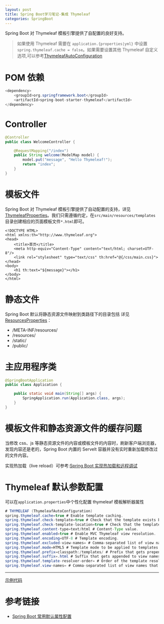 ```yaml
---
layout: post
title: Spring Boot学习笔记-集成 Thymeleaf
categories: SpringBoot
---
```


Spring Boot 对 Thymeleaf 模板引擎提供了自配置的良好支持。

> 如果使用 Thymeleaf 需要在 `application.{properties|yml}` 中设置 `spring.thymeleaf.cache = false`。如果需要设置其他 Thymeleaf 自定义选项,可以参考[ThymeleafAutoConfiguration](https://github.com/spring-projects/spring-boot/blob/master/spring-boot-project/spring-boot-autoconfigure/src/main/java/org/springframework/boot/autoconfigure/thymeleaf/ThymeleafAutoConfiguration.java)

# POM 依赖

```java
<dependency>
    <groupId>org.springframework.boot</groupId>
    <artifactId>spring-boot-starter-thymeleaf</artifactId>
</dependency>
```

# Controller

```java
@Controller
public class WelcomeController {

    @RequestMapping("/index")
    public String welcome(ModelMap model) {
        model.put("message", "Hello Thymeleaf!");
        return "index";
    }
}
```

# 模板文件

Spring Boot 对 Thymeleaf 模板引擎提供了自动配置的支持，详见 [ThymeleafProperties](https://github.com/spring-projects/spring-boot/blob/master/spring-boot-project/spring-boot-autoconfigure/src/main/java/org/springframework/boot/autoconfigure/thymeleaf/ThymeleafProperties.java#L41)。我们只需遵循约定，在`src/main/resources/templates`目录创建相应的页面模板文件`*.html`即可。

```html5
<!DOCTYPE HTML>
<html xmlns:th="http://www.thymeleaf.org">
<head>
    <title>首页</title>
    <meta http-equiv="Content-Type" content="text/html; charset=UTF-8"/>
    <link rel="stylesheet" type="text/css" th:href="@{/css/main.css}">
</head>
<body>
    <h1 th:text="${message}"></h1>
</body>
</html>
```

# 静态文件

Spring Boot 默认将静态资源文件映射到类路径下的目录包括 详见 [ResourcesProperties](https://github.com/spring-projects/spring-boot/blob/master/spring-boot-project/spring-boot-autoconfigure/src/main/java/org/springframework/boot/autoconfigure/web/ResourceProperties.java#L41)：

- /META-INF/resources/
- /resources/
- /static/
- /public/

# 主应用程序类

```java
@SpringBootApplication
public class Application {

    public static void main(String[] args) {
        SpringApplication.run(Application.class, args);
    }
}
```

# 模板文件和静态资源文件的缓存问题

当修改 css、js 等静态资源文件的内容或模板文件的内容时，刷新客户端浏览器，发现内容还是老的，Spring Boot 内置的 Servelt 容器并没有实时重新加载修改过的文件内容。

实现热加载（live reload）可参考:[Spring Boot 实现热加载和远程调试](http://www.xiaokui.org/2017/05/03/springboot-live-reload/)

# Thymeleaf 默认参数配置

可以在`application.properties`中个性化配置 thymeleaf 模板解析器属性

```java
# THYMELEAF (ThymeleafAutoConfiguration)
spring.thymeleaf.cache=true # Enable template caching.
spring.thymeleaf.check-template=true # Check that the template exists before rendering it.
spring.thymeleaf.check-template-location=true # Check that the templates location exists.
spring.thymeleaf.content-type=text/html # Content-Type value.
spring.thymeleaf.enabled=true # Enable MVC Thymeleaf view resolution.
spring.thymeleaf.encoding=UTF-8 # Template encoding.
spring.thymeleaf.excluded-view-names= # Comma-separated list of view names that should be excluded from resolution.
spring.thymeleaf.mode=HTML5 # Template mode to be applied to templates. See also StandardTemplateModeHandlers.
spring.thymeleaf.prefix=classpath:/templates/ # Prefix that gets prepended to view names when building a URL.
spring.thymeleaf.suffix=.html # Suffix that gets appended to view names when building a URL.
spring.thymeleaf.template-resolver-order= # Order of the template resolver in the chain.
spring.thymeleaf.view-names= # Comma-separated list of view names that can be resolved.
```

--------------------------------------------------------------------------------

[示例代码](https://github.com/xiaokuicui/spring-boot-cloud-learning-examples/tree/master/spring-boot-thymeleaf)

# 参考链接

- [Spring Boot 常用默认属性配置](https://docs.spring.io/spring-boot/docs/current/reference/html/common-application-properties.html)

